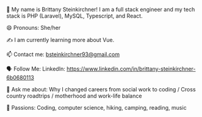 🤝 My name is Brittany Steinkirchner! I am a full stack engineer and my tech stack is PHP (Laravel), MySQL, Typescript, and React. 

😄 Pronouns: She/her

✍️ I am currently learning more about Vue.

📫 Contact me: bsteinkirchner93@gmail.com

🗣 Follow Me: LinkedIn: https://www.linkedin.com/in/brittany-steinkirchner-6b0680113

💬 Ask me about: Why I changed careers from social work to coding / Cross country roadtrips / motherhood and work-life balance

💓 Passions: Coding, computer science, hiking, camping, reading, music
